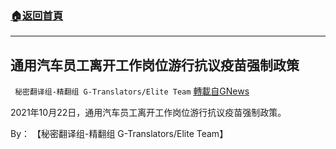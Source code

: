 ###  [:house:返回首頁](https://github.com/ourhimalayas/txt)
---


## 通用汽车员工离开工作岗位游行抗议疫苗强制政策
` 秘密翻译组-精翻组 G-Translators/Elite Team` [轉載自GNews](https://gnews.org/zh-hans/1616414/)

2021年10月22日，通用汽车员工离开工作岗位游行抗议疫苗强制政策。

By： 【秘密翻译组-精翻组 G-Translators/Elite Team】
